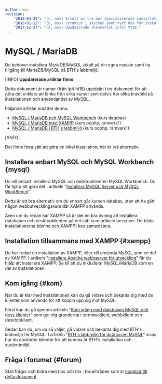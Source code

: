 ```yaml
---
author: mos
revision:
    "2018-03-20": "(C, mos) Ersatt av tre mer specialiserade installationsguider."
    "2018-01-12": "(B, mos) Struktur i stycken samt nytt dok för installation utan XAMPP."
    "2017-12-27": "(A, mos) Uppdaterade dokumentet inför VT18."
...
```

MySQL / MariaDB
==================================

Du behöver installera MariaDB/MySQL lokalt på din egna maskin samt ha tillgång till MariaDB/MySQL på BTH's labbmiljö.

[INFO]
**Uppdaterade artiklar finns**

Detta dokument är numer (från lp4 ht18) uppdelat i tre dokument för att göra det enklare att länka från olika kurser som delvis har olika kravbild på installationen och användandet av MySQL.

Följande artiklar ersätter denna.

* [MySQL / MariaDB och MySQL Workbench](labbmiljo/mysql-med-workbench) (kurs databas)
* [MySQL / MariaDB med XAMPP](labbmiljo/mysql-med-xampp) (kurs oophp, ramverk1)
* [MySQL / MariaDB i BTH's labbmiljö](labbmiljo/mysql-bth-labbmiljo) (kurs oophp, ramverk1)

[/INFO]

Det finns flera sätt att göra en lokal installation, här är två alternativ.



Installera enbart MySQL och MySQL Workbench {mysql}
----------------------------------

Du vill enbart installera MySQL och desktopklienten MySQL Workbench. Du får hjälp att göra det i artikeln "[Installera MySQL Server och MySQL WorkBench](kunskap/installera-mysql-server-och-mysql-workbench)".

Detta är ett bra alternativ om du enbart går kursen databas, utan att ha gått någon webbutvecklingskurs där XAMPP används.

Även om du redan har XAMPP så är det en bra övning att installera databasen och desktopklienten på det sätt som artikeln beskriver. De båda installationerna (denna och XAMPP) kan samexistera.



Installation tillsammans med XAMPP {#xampp}
----------------------------------

Du har redan en installation av XAMPP, eller vill använda MySQL som en del av XAMPP. I artikeln "[Installera Apache webbserver för utveckling](kunskap/installera-apache-webbserver-for-utveckling)" får du hjälp att installera XAMPP. Se till att du inkluderar MySQL/MariaDB som en del av installationen.



Kom igång {#kom}
----------------------------------

När du är klar med installationen kan du gå vidare och bekanta dig med de klienter som används för att koppla upp sig mot MySQL.

Först kan du gå igenom artikeln "[Kom igång med databasen MySQL och dess klienter](kunskap/kom-igang-med-databasen-mysql-och-dess-klienter)" som ger dig grunderna i terminalklient, webbklient och desktopklient.

Sedan kan du, om du så väljer, gå vidare och bekanta dig med BTH's labbmiljö för MySQL. I artikeln "[BTH's labbmiljö för databasen MySQL](kunskap/bth-s-labbmiljo-for-databasen-mysql)" visas hur du använder klienter för att komma åt BTH's installation och studentmiljö.



Fråga i forumet {#forum}
----------------------------------

Ställ frågor och bidra med tips och trix i forumtråden som är [kopplad till detta dokument](t/7186).
